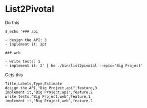 # List2Pivotal

Do this

``` console
$ echo '### api

- design the API: 3
- implement it: 2pt

### web

- write tests: 1
- implement it: 2' | be ./bin/list2pivotal --epic='Big Project'
```

Gets this

```csv
Title,Labels,Type,Estimate
design the API,"Big Project,api",feature,3
implement it,"Big Project,api",feature,2
write tests,"Big Project,web",feature,1
implement it,"Big Project,web",feature,2
```

